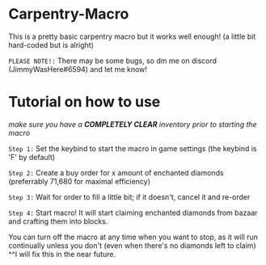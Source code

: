 # Carpentry-Macro

This is a pretty basic carpentry macro but it works well enough! (a little bit hard-coded but is alright)

```PLEASE NOTE!:``` There may be some bugs, so dm me on discord (JimmyWasHere#6594) and let me know!

# Tutorial on how to use

*make sure you have a **COMPLETELY CLEAR** inventory prior to starting the macro* 

```Step 1:``` Set the keybind to start the macro in game settings (the keybind is 'F' by default)

```Step 2:``` Create a buy order for x amount of enchanted diamonds (preferrably 71,680 for maximal efficiency)

```Step 3:``` Wait for order to fill a little bit; if it doesn't, cancel it and re-order

```Step 4:``` Start macro! It will start claiming enchanted diamonds from bazaar and crafting them into blocks.

You can turn off the macro at any time when you want to stop, as it will run continually unless you don't (even when there's no diamonds left to claim)
^^I will fix this in the near future.
